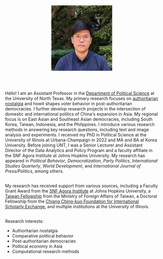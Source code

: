 
<p align="center">
  <img width="200" src="/assets/img/avatar.jpg">
</p>
<br><br />

Hello! I am an Assistant Professor in the [Department of Political Science](https://politicalscience.unt.edu) at the University of North Texas. My primary research focuses on [authoritarian nostalgia](http://sanghoonkimleffingwell.org/bookproject/) and howit shapes voter behavior in post-authoritarian democracies. I further develop research projects in the intersection of domestic and international politics of China's expansion in Asia. My regional focus is on East Asian and Southeast Asian democracies, including South Korea, Taiwan, Indonesia, and the Philippines. I introduce various research methods in answering key research questions, including text and image analysis and experiments. I received my PhD in Political Science at the University of Illinois at Urbana-Champaign in 2022 and MA and BA at Korea University. Before joining UNT, I was a Senior Lecturer and Assistant Director of the Data Analytics and Policy Program and a faculty affiliate in the SNF Agora Institute at Johns Hopkins University. My research has appeared in *Political Behavior*, *Democratization*, *Party Politics*, _International Studies Quarterly_, *World Development*, and _International Journal of Press/Politics_, among others.
<br><br />
 
My research has received support from various sources, including a Faculty Grant Award from the [SNF Agora Institute](https://snfagora.jhu.edu) at Johns Hopkins University, a [Taiwan Fellowship](https://taiwanfellowship.ncl.edu.tw/eng/index.aspx) from the Ministry of Foreign Affairs of Taiwan, a Doctoral Fellowship from the [Chiang Ching-kuo Foundation for International Scholarly Exchange](http://www.cckf.org/en/), and multiple institutions at the University of Illinois. 
<br><br />

Research interests:
  - Authoritarian nostalgia
  - Comparative political behavior
  - Post-authoritarian democracies
  - Political economy in Asia
  - Computational research methods
